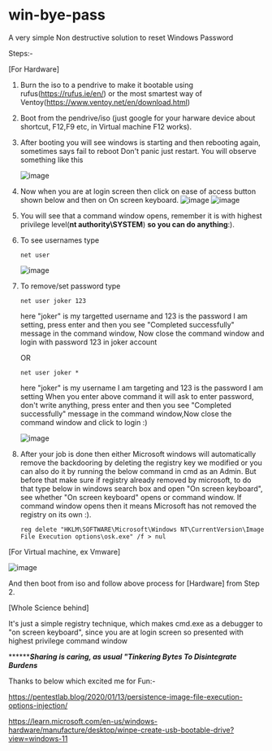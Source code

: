 # win-bye-pass
A very simple Non destructive solution to reset Windows Password




Steps:-

[For Hardware]

  1. Burn the iso to a pendrive to make it bootable using rufus(https://rufus.ie/en/) or the most smartest way of Ventoy(https://www.ventoy.net/en/download.html)
  2. Boot from the pendrive/iso (just google for your harware device about shortcut, F12,F9 etc, in Virtual machine F12 works).
  3. After booting you will see windows is starting and then rebooting again, sometimes says fail to reboot Don't panic just restart. You will observe something like this
     
     ![image](https://github.com/TinToSer/winbyepass/assets/52107530/c710c39d-6b75-4db5-b729-5021732592f8)

  4. Now when you are at login screen then click on ease of access button shown below and then on On screen keyboard.
     ![image](https://github.com/TinToSer/winbyepass/assets/52107530/9e203555-4326-4eb9-884e-1e9d21bb87b8)
     ![image](https://github.com/TinToSer/winbyepass/assets/52107530/662fa2f4-5b23-4509-9ae3-f996d382b4cc)
     
  6. You will see that a command window opens, remember it is with highest privilege level(**nt authority\SYSTEM**) **so you can do anything**:).
  7. To see usernames type
     
     ```net user```

     ![image](https://github.com/TinToSer/winbyepass/assets/52107530/355d4b38-a6e2-415d-9df0-f53e0e7ab621)

     
  8. To remove/set password type
     
     ```net user joker 123```
     
     here "joker" is my targetted username and 123 is the password I am setting, press enter and then you see "Completed successfully" message in the command window, Now close the command window and login with password 123 in joker account
     
     OR
     
     ```net user joker *```
     
     here "joker" is my username I am targeting and 123 is the password I am setting
     When you enter above command it will ask to enter password, don't write anything, press enter and then you see "Completed successfully" message in the command window,Now close the command window and click
     to login :)
     
     ![image](https://github.com/TinToSer/winbyepass/assets/52107530/9328c429-d9e9-4e26-8291-daa04dc8cf72)

  10. After your job is done then either Microsoft windows will automatically remove the backdooring by deleting the registry key we modified or you can also do it by running the below command in cmd as an Admin.
      But before that make sure if registry already removed by microsoft, to do that type below in windows search box and open "On screen keyboard", see whether "On screen keyboard" opens or command window. If
      command window opens then it means Microsoft has not removed the registry on its own :).
      
      ```reg delete "HKLM\SOFTWARE\Microsoft\Windows NT\CurrentVersion\Image File Execution options\osk.exe" /f > nul```

[For Virtual machine, ex Vmware]

![image](https://github.com/TinToSer/winbyepass/assets/52107530/117e4826-107b-4805-8676-36cac8155cd8)

And then boot from iso and follow above process for [Hardware] from Step 2.


[Whole Science behind]

It's just a simple registry technique, which makes cmd.exe as a debugger to "on screen keyboard", since you are at login screen so presented with highest privilege command window
     


*********************************************************************Sharing is caring, as usual "Tinkering Bytes To Disintegrate Burdens***************************************************************


Thanks to below which excited me for Fun:-

https://pentestlab.blog/2020/01/13/persistence-image-file-execution-options-injection/

https://learn.microsoft.com/en-us/windows-hardware/manufacture/desktop/winpe-create-usb-bootable-drive?view=windows-11
